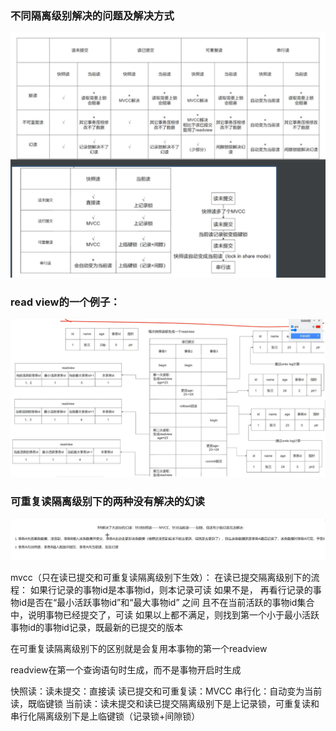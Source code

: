 ### 不同隔离级别解决的问题及解决方式
![img.png](不同隔离级别解决的问题及方式.png)
### read view的一个例子：
![img_3.png](一个例子.png)

### 可重复读隔离级别下的两种没有解决的幻读
![img_2.png](部分无法解决的幻读.png)

mvcc（只在读已提交和可重复读隔离级别下生效）：
在读已提交隔离级别下的流程：
如果行记录的事物id是本事物id，则本记录可读
如果不是， 再看行记录的事物id是否在“最小活跃事物id”和“最大事物id” 之间
且不在当前活跃的事物id集合中，说明事物已经提交了，可读
如果以上都不满足，则找到第一个小于最小活跃事物id的事物id记录，既最新的已提交的版本

在可重复读隔离级别下的区别就是会复用本事物的第一个readview

readview在第一个查询语句时生成，而不是事物开启时生成

快照读：读未提交：直接读  读已提交和可重复读：MVCC 串行化：自动变为当前读，既临键锁
当前读：读未提交和读已提交隔离级别下是上记录锁，可重复读和串行化隔离级别下是上临键锁（记录锁+间隙锁）